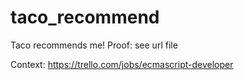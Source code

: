 # taco_recommend
Taco recommends me! Proof: see url file

Context: https://trello.com/jobs/ecmascript-developer
